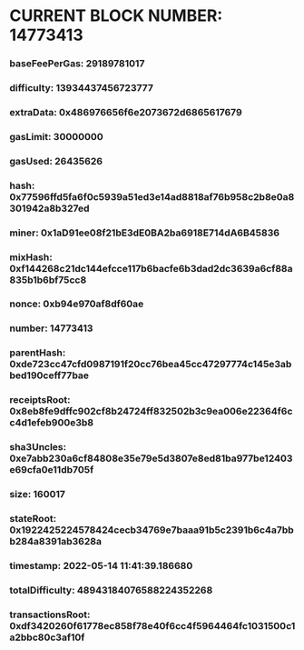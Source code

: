 # CURRENT BLOCK NUMBER: 14773413

### baseFeePerGas: 29189781017
### difficulty: 13934437456723777
### extraData: 0x486976656f6e2073672d6865617679
### gasLimit: 30000000
### gasUsed: 26435626
### hash: 0x77596ffd5fa6f0c5939a51ed3e14ad8818af76b958c2b8e0a8301942a8b327ed
### miner: 0x1aD91ee08f21bE3dE0BA2ba6918E714dA6B45836
### mixHash: 0xf144268c21dc144efcce117b6bacfe6b3dad2dc3639a6cf88a835b1b6bf75cc8
### nonce: 0xb94e970af8df60ae
### number: 14773413
### parentHash: 0xde723cc47cfd0987191f20cc76bea45cc47297774c145e3abbed190ceff77bae
### receiptsRoot: 0x8eb8fe9dffc902cf8b24724ff832502b3c9ea006e22364f6cc4d1efeb900e3b8
### sha3Uncles: 0xe7abb230a6cf84808e35e79e5d3807e8ed81ba977be12403e69cfa0e11db705f
### size: 160017
### stateRoot: 0x1922425224578424cecb34769e7baaa91b5c2391b6c4a7bbb284a8391ab3628a
### timestamp: 2022-05-14 11:41:39.186680
### totalDifficulty: 48943184076588224352268
### transactionsRoot: 0xdf3420260f61778ec858f78e40f6cc4f5964464fc1031500c1a2bbc80c3af10f
